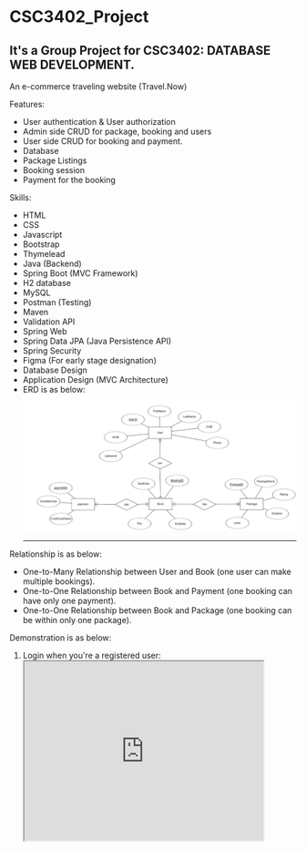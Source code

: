 # CSC3402_Project
## It's a Group Project for CSC3402: DATABASE WEB DEVELOPMENT.

An e-commerce traveling website (Travel.Now)


Features: 
- User authentication & User authorization
- Admin side CRUD for package, booking and users
- User side CRUD for booking and payment.
- Database
- Package Listings
- Booking session
- Payment for the booking

Skills:
- HTML
- CSS
- Javascript
- Bootstrap
- Thymelead
- Java (Backend)
- Spring Boot (MVC Framework)
- H2 database
- MySQL
- Postman (Testing)
- Maven
- Validation API
- Spring Web
- Spring Data JPA (Java Persistence API)
- Spring Security
- Figma (For early stage designation)
- Database Design
- Application Design (MVC Architecture)
- ERD is as below:
  <img src="https://github.com/ixgnoy/CSC3402_Project/blob/main/ERD/ERD.png" />
  <hr>
  
Relationship is as below:

- One-to-Many Relationship between User and Book (one user can make multiple bookings).
- One-to-One Relationship between Book and Payment (one booking can have only one payment).
- One-to-One Relationship between Book and Package (one booking can be within only one package).

Demonstration is as below:
1. Login when you're a registered user:
   <iframe width="420" height="315" src="https://youtu.be/umv8zJHvv3A?controls=1"></iframe>

